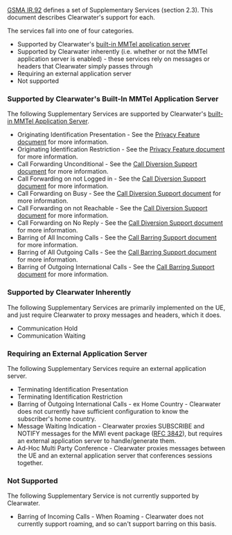 [GSMA IR.92](http://www.gsma.com/newsroom/wp-content/uploads/2013/04/IR.92-v7.0.pdf) defines a set of Supplementary Services (section 2.3).  This document describes Clearwater's support for each.

The services fall into one of four categories.

*   Supported by Clearwater's [built-in MMTel application server](Application-Server-Guide#the-built-in-mmtel-application-server)
*   Supported by Clearwater inherently (i.e. whether or not the MMTel application server is enabled) - these services rely on messages or headers that Clearwater simply passes through
*   Requiring an external application server
*   Not supported

### Supported by Clearwater's Built-In MMTel Application Server

The following Supplementary Services are supported by Clearwater's [built-in MMTel Application Server](Application-Server-Guide#the-built-in-mmtel-application-server).

*   Originating Identification Presentation - See the [Privacy Feature document](Clearwater-Privacy-Feature) for more information.
*   Originating Identification Restriction - See the [Privacy Feature document](Clearwater-Privacy-Feature) for more information.
*   Call Forwarding Unconditional - See the [Call Diversion Support document](Clearwater-Call-Diversion-Support) for more information.
*   Call Forwarding on not Logged in - See the [Call Diversion Support document](Clearwater-Call-Diversion-Support) for more information.
*   Call Forwarding on Busy - See the [Call Diversion Support document](Clearwater-Call-Diversion-Support) for more information.
*   Call Forwarding on not Reachable - See the [Call Diversion Support document](Clearwater-Call-Diversion-Support) for more information.
*   Call Forwarding on No Reply - See the [Call Diversion Support document](Clearwater-Call-Diversion-Support) for more information.
*   Barring of All Incoming Calls - See the [Call Barring Support document](Clearwater-Call-Barring-Support) for more information.
*   Barring of All Outgoing Calls - See the [Call Barring Support document](Clearwater-Call-Barring-Support) for more information.
*   Barring of Outgoing International Calls - See the [Call Barring Support document](Clearwater-Call-Barring-Support) for more information.

### Supported by Clearwater Inherently

The following Supplementary Services are primarily implemented on the UE, and just require Clearwater to proxy messages and headers, which it does.

*   Communication Hold
*   Communication Waiting

### Requiring an External Application Server

The following Supplementary Services require an external application server.

*   Terminating Identification Presentation
*   Terminating Identification Restriction
*   Barring of Outgoing International Calls - ex Home Country - Clearwater does not currently have sufficient configuration to know the subscriber's home country.
*   Message Waiting Indication - Clearwater proxies SUBSCRIBE and NOTIFY messages for the MWI event package ([RFC 3842](http://tools.ietf.org/rfc/rfc3842.txt)), but requires an external application server to handle/generate them.
*   Ad-Hoc Multi Party Conference - Clearwater proxies messages between the UE and an external application server that conferences sessions together.

### Not Supported

The following Supplementary Service is not currently supported by Clearwater.

*   Barring of Incoming Calls - When Roaming - Clearwater does not currently support roaming, and so can't support barring on this basis.